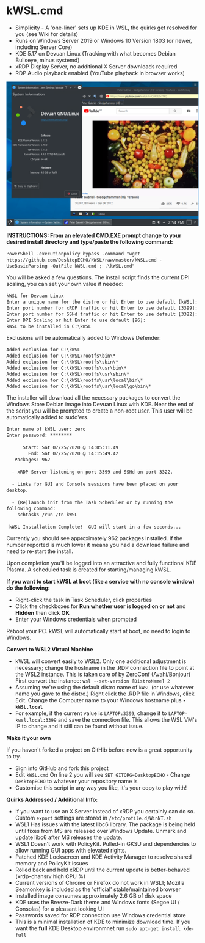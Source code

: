# kWSL.cmd

- Simplicity - A 'one-liner' sets up KDE in WSL, the quirks get resolved for you (see Wiki for details)
- Runs on Windows Server 2019 or Windows 10 Version 1803 (or newer, including Server Core)
- KDE 5.17 on Devuan Linux (Tracking with what becomes Debian Bullseye, minus systemd) 
- xRDP Display Server, no additional X Server downloads required
- RDP Audio playback enabled (YouTube playback in browser works)

![Screenshot](screenshot.png)

**INSTRUCTIONS:  From an elevated CMD.EXE prompt change to your desired install directory and type/paste the following command:**

```
PowerShell -executionpolicy bypass -command "wget https://github.com/DesktopECHO/kWSL/raw/master/kWSL.cmd -UseBasicParsing -OutFile kWSL.cmd ; .\kWSL.cmd"
```

You will be asked a few questions.  The install script finds the current DPI scaling, you can set your own value if needed:

```
kWSL for Devuan Linux
Enter a unique name for the distro or hit Enter to use default [kWSL]:
Enter port number for xRDP traffic or hit Enter to use default [3399]:
Enter port number for SSHd traffic or hit Enter to use default [3322]:
Enter DPI Scaling or hit Enter to use default [96]:
kWSL to be installed in C:\kWSL
```

Exclusions will be automatically added to Windows Defender:

```
Added exclusion for C:\kWSL
Added exclusion for C:\kWSL\rootfs\bin\*
Added exclusion for C:\kWSL\rootfs\sbin\*
Added exclusion for C:\kWSL\rootfs\usr\bin\*
Added exclusion for C:\kWSL\rootfs\usr\sbin\*
Added exclusion for C:\kWSL\rootfs\usr\local\bin\*
Added exclusion for C:\kWSL\rootfs\usr\local\go\bin\*
```

The installer will download all the necessary packages to convert the Windows Store Debian image into Devuan Linux with KDE.
Near the end of the script you will be prompted to create a non-root user.  This user will be automatically added to sudo'ers.

```
Enter name of kWSL user: zero
Enter password: ********

      Start: Sat 07/25/2020 @ 14:05:11.49
        End: Sat 07/25/2020 @ 14:15:49.42
   Packages: 962

  - xRDP Server listening on port 3399 and SSHd on port 3322.

  - Links for GUI and Console sessions have been placed on your desktop.

  - (Re)launch init from the Task Scheduler or by running the following command:
    schtasks /run /tn kWSL

 kWSL Installation Complete!  GUI will start in a few seconds...
```

Currently you should see approximately 962 packages installed.  If the number reported is much lower it means you had a download failure and need to re-start the install.

Upon completion you'll be logged into an attractive and fully functional KDE Plasma.  A scheduled task is created for starting/managing kWSL. 

   **If you want to start kWSL at boot (like a service with no console window) do the following:**

   - Right-click the task in Task Scheduler, click properties
   - Click the checkboxes for **Run whether user is logged on or not** and **Hidden** then click **OK**
   - Enter your Windows credentials when prompted

   Reboot your PC.  kWSL will automatically start at boot, no need to login to Windows.

**Convert to WSL2 Virtual Machine**
-  kWSL will convert easily to WSL2.  Only one additional adjustment is necessary; change the hostname in the .RDP connection file to point at the WSL2 instance.  This is taken care of by ZeroConf (Avahi/Bonjour)  First convert the instance:
    ```wsl --set-version [DistroName] 2```
- Assuming we're using the default distro name of ```kWSL``` (or use whatever name you gave to the distro.)  Right click the .RDP file in Windows, click Edit.  Change the Computer name to your Windows hostname plus **```-kWSL.local```**
- For example, if the current value is ```LAPTOP:3399```, change it to ```LAPTOP-kwsl.local:3399``` and save the connection file.  This allows the WSL VM's IP to change and it still can be found without issue.

**Make it your own**

If you haven't forked a project on GitHib before now is a great opportunity to try.

- Sign into GitHub and fork this project
- Edit ```kWSL.cmd```  On line 2 you will see ```SET GITORG=DesktopECHO``` - Change ```DesktopECHO``` to whatever your repository name is
- Customise this script in any way you like, it's your copy to play with!

**Quirks Addressed / Additional Info:**
- If you want to use an X Server instead of xRDP you certainly can do so.  Custom ```export``` settings are stored in ```/etc/profile.d/WinNT.sh```   
- WSL1 Has issues with the latest libc6 library.  The package is being held until fixes from MS are released over Windows Update.  Unmark and update libc6 after MS releases the update.
- WSL1 Doesn't work with PolicyKit.  Pulled-in GKSU and dependencies to allow running GUI apps with elevated rights.  
- Patched KDE Lockscreen and KDE Activity Manager to resolve shared memory and PolicyKit issues
- Rolled back and held xRDP until the current update is better-behaved (xrdp-chansrv high CPU %)
- Current versions of Chrome or Firefox do not work in WSL1; Mozilla Seamonkey is included as the 'official' stable/maintained browser
- Installed image consumes approximately 2.6 GB of disk space
- KDE uses the Breeze-Dark theme and Windows fonts (Segoe UI / Consolas) for a pleasant looking UI
- Passwords saved for RDP connection use Windows credential store
- This is a minimal installation of KDE to minimize download time.  If you want the **full** KDE Desktop environmnet run ```sudo apt-get install kde-full```
